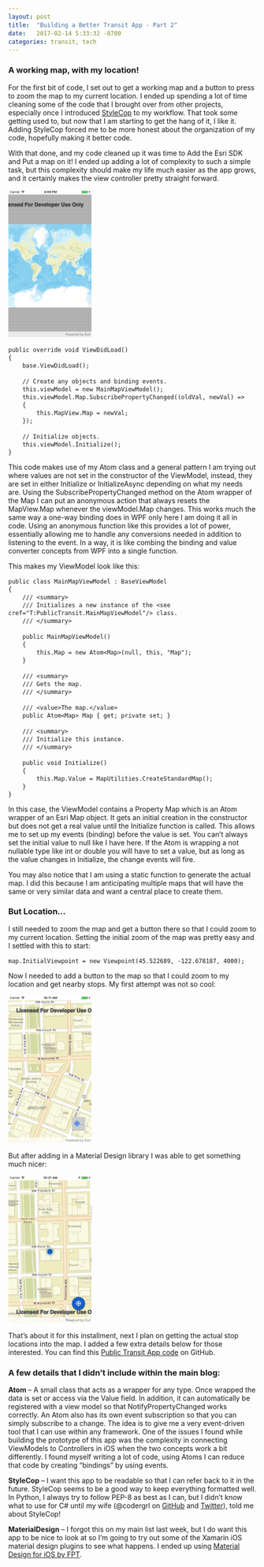 ```yaml
---
layout: post
title:  "Building a Better Transit App - Part 2"
date:   2017-02-14 5:33:32 -0700
categories: transit, tech
---
```


### A working map, with my location!

For the first bit of code, I set out to get a working map and a button to press to zoom the map to my current location. I ended up spending a lot of time cleaning some of the code that I brought over from other projects, especially once I introduced [StyleCop]("http://addins.monodevelop.com/Project/Index/54") to my workflow. That took some getting used to, but now that I am starting to get the hang of it, I like it. Adding StyleCop forced me to be more honest about the organization of my code, hopefully making it better code.

With that done, and my code cleaned up it was time to Add the Esri SDK and Put a map on it! I ended up adding a lot of complexity to such a simple task, but this complexity should make my life much easier as the app grows, and it certainly makes the view controller pretty straight forward.

<img src="/images/blog/esri-ss-1.png" alt="screen shot">

```
public override void ViewDidLoad()
{
    base.ViewDidLoad();

    // Create any objects and binding events.
    this.viewModel = new MainMapViewModel();
    this.viewModel.Map.SubscribePropertyChanged((oldVal, newVal) =>
    {
        this.MapView.Map = newVal;
    });

    // Initialize objects.
    this.viewModel.Initialize();
}
```

This code makes use of my Atom class and a general pattern I am trying out where values are not set in the constructor of the ViewModel, instead, they are set in either Initialize or InitializeAsync depending on what my needs are.  Using the SubscribePropertyChanged method on the Atom wrapper of the Map I can put an anonymous action that always resets the MapView.Map whenever the viewModel.Map changes.  This works much the same way a one-way binding does in WPF only here I am doing it all in code.  Using an anonymous function like this provides a lot of power, essentially allowing me to handle any conversions needed in addition to listening to the event.  In a way, it is like combing the binding and value converter concepts from WPF into a single function.

This makes my ViewModel look like this:

```
public class MainMapViewModel : BaseViewModel
{
    /// <summary>
    /// Initializes a new instance of the <see cref="T:PublicTransit.MainMapViewModel"/> class.
    /// </summary>

    public MainMapViewModel()
    {
        this.Map = new Atom<Map>(null, this, "Map");
    }

    /// <summary>
    /// Gets the map.
    /// </summary>

    /// <value>The map.</value>
    public Atom<Map> Map { get; private set; }

    /// <summary>
    /// Initialize this instance.
    /// </summary>

    public void Initialize()
    {
        this.Map.Value = MapUtilities.CreateStandardMap();
    }
}
```

In this case, the ViewModel contains a Property Map which is an Atom wrapper of an Esri Map object.  It gets an initial creation in the constructor but does not get a real value until the Initialize function is called.  This allows me to set up my events (binding) before the value is set.  You can’t always set the initial value to null like I have here.  If the Atom is wrapping a not nullable type like int or double you will have to set a value, but as long as the value changes in Initialize, the change events will fire.

You may also notice that I am using a static function to generate the actual map.  I did this because I am anticipating multiple maps that will have the same or very similar data and want a central place to create them.

### But Location…

I still needed to zoom the map and get a button there so that I could zoom to my current location.  Setting the initial zoom of the map was pretty easy and I settled with this to start:

```
map.InitialViewpoint = new Viewpoint(45.522689, -122.678187, 4000);
```

Now I needed to add a button to the map so that I could zoom to my location and get nearby stops. My first attempt was not so cool:

<img src="/images/blog/esri-ss-2.png" alt="screen shot">

But after adding in a Material Design library I was able to get something much nicer:

<img src="/images/blog/esri-ss-3.png" alt="screen shot">


That’s about it for this installment, next I plan on getting the actual stop locations into the map.  I added a few extra details below for those interested.  You can find this [Public Transit App code]("https://github.com/MoravecLabs/PublicTransitApp/tree/Part-2") on GitHub.

### A few details that I didn’t include within the main blog:

**Atom** – A small class that acts as a wrapper for any type. Once wrapped the data is set or access via the Value field. In addition, it can automatically be registered with a view model so that NotifyPropertyChanged works correctly. An Atom also has its own event subscription so that you can simply subscribe to a change. The idea is to give me a very event-driven tool that I can use within any framework. One of the issues I found while building the prototype of this app was the complexity in connecting ViewModels to Controllers in iOS when the two concepts work a bit differently. I found myself writing a lot of code, using Atoms I can reduce that code by creating “bindings” by using events.

**StyleCop** – I want this app to be readable so that I can refer back to it in the future. StyleCop seems to be a good way to keep everything formatted well. In Python, I always try to follow PEP-8 as best as I can, but I didn’t know what to use for C# until my wife (@codergrl on [GitHub]("https://github.com/codergrl") and [Twitter]("https://twitter.com/codergrl")), told me about StyleCop!

**MaterialDesign** – I forgot this on my main list last week, but I do want this app to be nice to look at so I’m going to try out some of the Xamarin iOS material design plugins to see what happens.  I ended up using [Material Design for iOS by FPT]("https://github.com/fpt-software/Material-Controls-For-iOS").